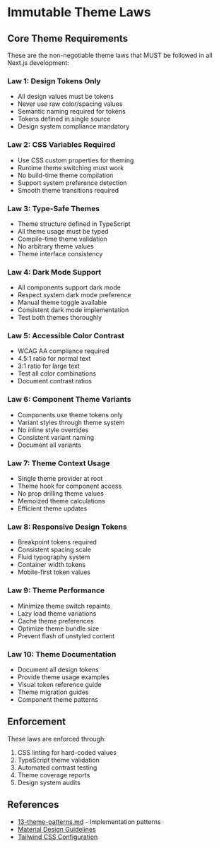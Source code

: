 # Immutable Theme Laws

## Core Theme Requirements

These are the non-negotiable theme laws that MUST be followed in all Next.js development:

### Law 1: Design Tokens Only
- All design values must be tokens
- Never use raw color/spacing values
- Semantic naming required for tokens
- Tokens defined in single source
- Design system compliance mandatory

### Law 2: CSS Variables Required
- Use CSS custom properties for theming
- Runtime theme switching must work
- No build-time theme compilation
- Support system preference detection
- Smooth theme transitions required

### Law 3: Type-Safe Themes
- Theme structure defined in TypeScript
- All theme usage must be typed
- Compile-time theme validation
- No arbitrary theme values
- Theme interface consistency

### Law 4: Dark Mode Support
- All components support dark mode
- Respect system dark mode preference
- Manual theme toggle available
- Consistent dark mode implementation
- Test both themes thoroughly

### Law 5: Accessible Color Contrast
- WCAG AA compliance required
- 4.5:1 ratio for normal text
- 3:1 ratio for large text
- Test all color combinations
- Document contrast ratios

### Law 6: Component Theme Variants
- Components use theme tokens only
- Variant styles through theme system
- No inline style overrides
- Consistent variant naming
- Document all variants

### Law 7: Theme Context Usage
- Single theme provider at root
- Theme hook for component access
- No prop drilling theme values
- Memoized theme calculations
- Efficient theme updates

### Law 8: Responsive Design Tokens
- Breakpoint tokens required
- Consistent spacing scale
- Fluid typography system
- Container width tokens
- Mobile-first token values

### Law 9: Theme Performance
- Minimize theme switch repaints
- Lazy load theme variations
- Cache theme preferences
- Optimize theme bundle size
- Prevent flash of unstyled content

### Law 10: Theme Documentation
- Document all design tokens
- Provide theme usage examples
- Visual token reference guide
- Theme migration guides
- Component theme patterns

## Enforcement

These laws are enforced through:
1. CSS linting for hard-coded values
2. TypeScript theme validation
3. Automated contrast testing
4. Theme coverage reports
5. Design system audits

## References

- [13-theme-patterns.md](./13-theme-patterns.md) - Implementation patterns
- [Material Design Guidelines](https://material.io/design)
- [Tailwind CSS Configuration](https://tailwindcss.com/docs/configuration)